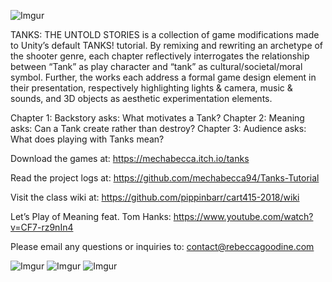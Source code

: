 
![Imgur](https://i.imgur.com/PR79bhi.png)

TANKS: THE UNTOLD STORIES is a collection of game modifications made to Unity’s default TANKS! tutorial. By remixing and rewriting an archetype of the shooter genre, each chapter reflectively interrogates the relationship between “Tank” as play character and “tank” as cultural/societal/moral symbol. Further, the works each address a formal game design element in their presentation, respectively highlighting lights & camera, music & sounds, and 3D objects as aesthetic experimentation elements. 

Chapter 1: Backstory asks: What motivates a Tank? 
Chapter 2: Meaning asks: Can a Tank create rather than destroy? 
Chapter 3: Audience asks: What does playing with Tanks mean?

Download the games at: https://mechabecca.itch.io/tanks

Read the project logs at: https://github.com/mechabecca94/Tanks-Tutorial

Visit the class wiki at: https://github.com/pippinbarr/cart415-2018/wiki

Let’s Play of Meaning feat. Tom Hanks: https://www.youtube.com/watch?v=CF7-rz9nIn4

Please email any questions or inquiries to: 
contact@rebeccagoodine.com

![Imgur](https://i.imgur.com/qfuvehx.png)
![Imgur](https://i.imgur.com/XHXBq7L.png)
![Imgur](https://i.imgur.com/f7jaokF.png)
